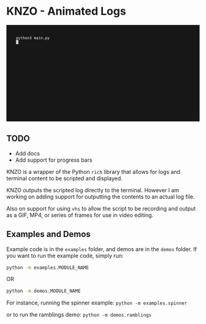 # KNZO - Animated Logs

![Example](demo.gif)

## TODO

- Add docs
- Add support for progress bars

KNZO is a wrapper of the Python `rich` library that allows for logs and terminal content to be scripted and displayed.

KNZO outputs the scripted log directly to the terminal. However I am working on adding support for outputting the contents to an actual log file.

Also on support for using `vhs` to allow the script to be recording and output as a GIF, MP4, or series of frames for use in video editing.

## Examples and Demos

Example code is in the `examples` folder, and demos are in the `demos` folder.
If you want to run the example code,
simply run:

```bash
python -m examples.MODULE_NAME
```

OR

```bash
python -m demos.MODULE_NAME
```

For instance, running the spinner example:
`python -m examples.spinner`

or to run the ramblings demo:
`python -m demos.ramblings`
